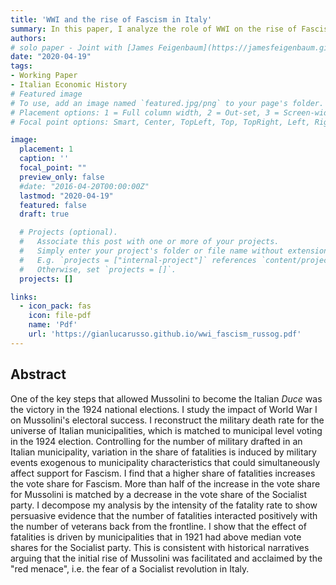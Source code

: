 ```yaml
---
title: 'WWI and the rise of Fascism in Italy'
summary: In this paper, I analyze the role of WWI on the rise of Fascism in Italy
authors:
# solo paper - Joint with [James Feigenbaum](https://jamesfeigenbaum.github.io)
date: "2020-04-19"
tags:
- Working Paper
- Italian Economic History
# Featured image
# To use, add an image named `featured.jpg/png` to your page's folder.
# Placement options: 1 = Full column width, 2 = Out-set, 3 = Screen-width
# Focal point options: Smart, Center, TopLeft, Top, TopRight, Left, Right, BottomLeft, Bottom, BottomRight

image:
  placement: 1
  caption: ''
  focal_point: ""
  preview_only: false
  #date: "2016-04-20T00:00:00Z"
  lastmod: "2020-04-19"
  featured: false
  draft: true

  # Projects (optional).
  #   Associate this post with one or more of your projects.
  #   Simply enter your project's folder or file name without extension.
  #   E.g. `projects = ["internal-project"]` references `content/project/deep-learning/index.md`.
  #   Otherwise, set `projects = []`.
  projects: []

links:
  - icon_pack: fas
    icon: file-pdf
    name: 'Pdf'
    url: 'https://gianlucarusso.github.io/wwi_fascism_russog.pdf'
---
```


## Abstract

One of the key steps that allowed Mussolini to become the Italian *Duce* was the victory in the 1924 national elections.
I study the impact of World War I on Mussolini's electoral success. I reconstruct the military death rate for the universe of Italian municipalities, which is matched to municipal level voting in the 1924 election.
Controlling for the number of military drafted in an Italian municipality, variation in the share of fatalities is induced by military events exogenous to municipality characteristics that could simultaneously affect support for Fascism.
I find that a higher share of fatalities increases the vote share for Fascism. More than half of the increase in the vote share for Mussolini is matched by a decrease in the vote share of the Socialist party.
I decompose my analysis by the intensity of the fatality rate to show persuasive evidence that the number of fatalities interacted positively with the number of veterans back from the frontline. I show that the effect of fatalities is driven by municipalities that in 1921 had above median vote shares for the Socialist party.
This is consistent with historical narratives arguing that the initial rise of Mussolini was facilitated and acclaimed by the "red menace", i.e. the fear of a Socialist revolution in Italy.
